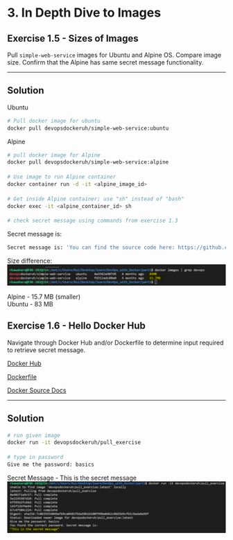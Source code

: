 # 3. In Depth Dive to Images 

## Exercise 1.5 - Sizes of Images

Pull ```simple-web-service``` images for Ubuntu and Alpine OS. Compare image size. Confirm that the Alpine has same secret message functionality.

---

## Solution

Ubuntu
``` bash
# Pull docker image for ubuntu
docker pull devopsdockeruh/simple-web-service:ubuntu
```

Alpine
``` sh
# pull docker image for Alpine
docker pull devopsdockeruh/simple-web-service:alpine

# Use image to run Alpine container
docker container run -d -it <alpine_image_id>

# Get inside Alpine container; use "sh" instead of "bash"
docker exec -it <alpine_container_id> sh

# check secret message using commands from exercise 1.3
```

Secret message is:
``` sh
Secret message is: 'You can find the source code here: https://github.com/docker-hy'
```

Size difference:
![1.5 - Size of Images](./img/e1.5.PNG)

Alpine - 15.7 MB (smaller)\
Ubuntu - 83 MB

## Exercise 1.6 - Hello Docker Hub

Navigate through Docker Hub and/or Dockerfile to determine input required to retrieve secret message.

[Docker Hub](https://hub.docker.com/r/devopsdockeruh/pull_exercise)

[Dockerfile](https://github.com/docker-hy/docs-exercise/blob/master/Dockerfile)

[Docker Source Docs](https://github.com/docker-hy/docs-exercise)

--- 

## Solution

``` bash
# run given image
docker run -it devopsdockeruh/pull_exercise

# type in password
Give me the password: basics
```

Secret Message - This is the secret message
![1.6 - Hello Docker Hub](./img/e1.6.PNG)
